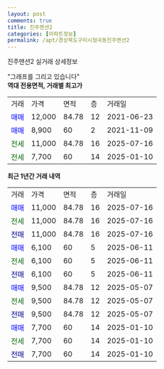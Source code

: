 ```yaml
---
layout: post
comments: true
title: 진주맨션2
categories: [아파트정보]
permalink: /apt/경상북도구미시형곡동진주맨션2
---
```


진주맨션2 실거래 상세정보

<script type="text/javascript">
  google.charts.load('current', {'packages':['line', 'corechart']});
  google.charts.setOnLoadCallback(drawChart);

  function drawChart() {
    var data = new google.visualization.DataTable();
    data.addColumn('date', '거래일');
    data.addColumn('number', "매매");
    data.addColumn('number', "전세");
    data.addColumn('number', "전매");

    data.addRows([[new Date(Date.parse("2025-07-16")), 11000, null, null], [new Date(Date.parse("2025-07-16")), null, 11000, null], [new Date(Date.parse("2025-07-16")), null, null, 11000], [new Date(Date.parse("2025-06-11")), 6100, null, null], [new Date(Date.parse("2025-06-11")), null, 6100, null], [new Date(Date.parse("2025-06-11")), null, null, 6100], [new Date(Date.parse("2025-05-07")), 9500, null, null], [new Date(Date.parse("2025-05-07")), null, 9500, null], [new Date(Date.parse("2025-05-07")), null, null, 9500], [new Date(Date.parse("2025-01-10")), 7700, null, null], [new Date(Date.parse("2025-01-10")), null, 7700, null], [new Date(Date.parse("2025-01-10")), null, null, 7700]]);

    var options = {
      hAxis: {
        format: 'yyyy/MM/dd'
      },    
      lineWidth: 0,
      pointsVisible: true,    
      title: '최근 1년간 유형별 실거래가 분포',
      legend: { position: 'bottom' }
    };

    var formatter = new google.visualization.NumberFormat({pattern:'###,###'} );
    formatter.format(data, 1);
    formatter.format(data, 2);
    
    setTimeout(function() {
        var chart = new google.visualization.LineChart(document.getElementById('columnchart_material'));
        chart.draw(data, (options));
        document.getElementById('loading').style.display = 'none';
    }, 200);
  }
</script>


<div id="loading" style="z-index:20; display: block; margin-left: 0px">"그래프를 그리고 있습니다"</div>
<div id="columnchart_material" style="width: 95%; margin-left: 0px; display: block"></div>
<!-- contents start -->
<b>역대 전용면적, 거래별 최고가</b>
<table class="sortable">
    <tr>
      <td>거래</td>
      <td>가격</td>
      <td>면적</td>
      <td>층</td>
      <td>거래일</td>
    </tr>
        <tr>
          <td><a style="color: blue">매매</a></td>
          <td>12,000</td>
          <td>84.78</td>
          <td>12</td>
          <td>2021-06-23</td>
        </tr>            <tr>
          <td><a style="color: blue">매매</a></td>
          <td>8,900</td>
          <td>60</td>
          <td>2</td>
          <td>2021-11-09</td>
        </tr>        
        <tr>
              <td><a style="color: darkgreen">전세</a></td>
              <td>11,000</td>
              <td>84.78</td>
              <td>16</td>
              <td>2025-07-16</td>
            </tr>            <tr>
              <td><a style="color: darkgreen">전세</a></td>
              <td>7,700</td>
              <td>60</td>
              <td>14</td>
              <td>2025-01-10</td>
            </tr>        
    
</table>

<b>최근 1년간 거래 내역</b>

<table class="sortable">
    <tr>
      <td>거래</td>
      <td>가격</td>
      <td>면적</td>
      <td>층</td>
      <td>거래일</td>
    </tr>
    <tr>
      <td><a style="color: blue">매매</a></td>
      <td>11,000</td>
      <td>84.78</td>
      <td>16</td>
      <td>2025-07-16</td>
    </tr>          <tr>
      <td><a style="color: darkgreen">전세</a></td>
      <td>11,000</td>
      <td>84.78</td>
      <td>16</td>
      <td>2025-07-16</td>
    </tr>          <tr>
      <td><a style="color: darkblue">전매</a></td>
      <td>11,000</td>
      <td>84.78</td>
      <td>16</td>
      <td>2025-07-16</td>
    </tr>          <tr>
      <td><a style="color: blue">매매</a></td>
      <td>6,100</td>
      <td>60</td>
      <td>5</td>
      <td>2025-06-11</td>
    </tr>          <tr>
      <td><a style="color: darkgreen">전세</a></td>
      <td>6,100</td>
      <td>60</td>
      <td>5</td>
      <td>2025-06-11</td>
    </tr>          <tr>
      <td><a style="color: darkblue">전매</a></td>
      <td>6,100</td>
      <td>60</td>
      <td>5</td>
      <td>2025-06-11</td>
    </tr>          <tr>
      <td><a style="color: blue">매매</a></td>
      <td>9,500</td>
      <td>84.78</td>
      <td>12</td>
      <td>2025-05-07</td>
    </tr>          <tr>
      <td><a style="color: darkgreen">전세</a></td>
      <td>9,500</td>
      <td>84.78</td>
      <td>12</td>
      <td>2025-05-07</td>
    </tr>          <tr>
      <td><a style="color: darkblue">전매</a></td>
      <td>9,500</td>
      <td>84.78</td>
      <td>12</td>
      <td>2025-05-07</td>
    </tr>          <tr>
      <td><a style="color: blue">매매</a></td>
      <td>7,700</td>
      <td>60</td>
      <td>14</td>
      <td>2025-01-10</td>
    </tr>          <tr>
      <td><a style="color: darkgreen">전세</a></td>
      <td>7,700</td>
      <td>60</td>
      <td>14</td>
      <td>2025-01-10</td>
    </tr>          <tr>
      <td><a style="color: darkblue">전매</a></td>
      <td>7,700</td>
      <td>60</td>
      <td>14</td>
      <td>2025-01-10</td>
    </tr>      </table>
<!-- contents end -->    


